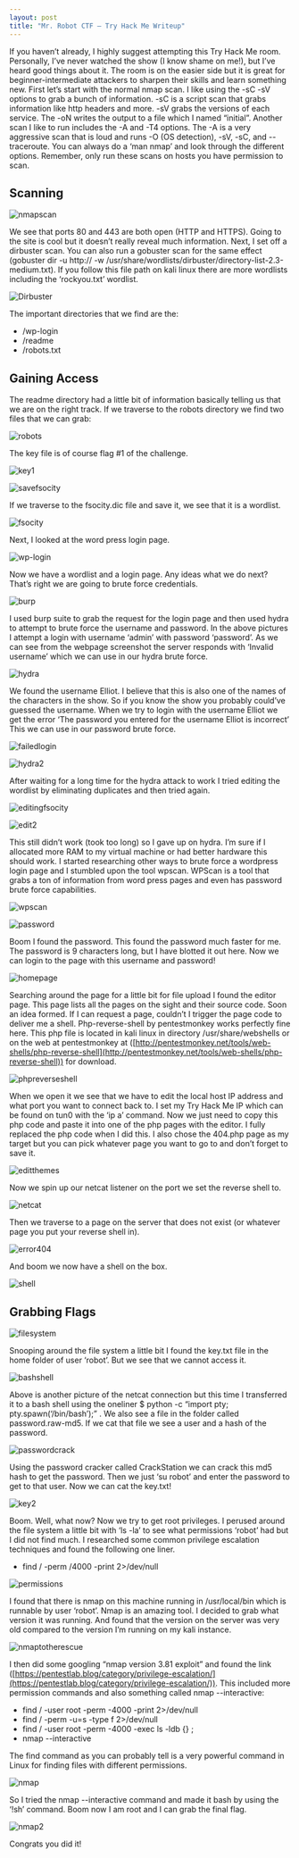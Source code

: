 ```yaml
---
layout: post
title: "Mr. Robot CTF – Try Hack Me Writeup"
---
```


If you haven’t already, I highly suggest attempting this Try Hack Me room. Personally, I’ve never watched the show (I know shame on me!), but I’ve heard good things about it. The room is on the easier side but it is great for beginner-intermediate attackers to sharpen their skills and learn something new. First let’s start with the normal nmap scan. I like using the -sC -sV options to grab a bunch of information. -sC is a script scan that grabs information like http headers and more. -sV grabs the versions of each service. The -oN writes the output to a file which I named “initial”. Another scan I like to run includes the -A and -T4 options. The -A is a very aggressive scan that is loud and runs -O (OS detection), -sV, -sC, and --traceroute. You can always do a ‘man nmap’ and look through the different options. Remember, only run these scans on hosts you have permission to scan.

<h2>Scanning</h2>

![nmapscan](/images/MrRobotPics/Capture.PNG)

We see that ports 80 and 443 are both open (HTTP and HTTPS). Going to the site is cool but it doesn’t really reveal much information. Next, I set off a dirbuster scan. You can also run a gobuster scan for the same effect (gobuster dir -u http://<boxIP> -w /usr/share/wordlists/dirbuster/directory-list-2.3-medium.txt). If you follow this file path on kali linux there are more wordlists including the ‘rockyou.txt’ wordlist.
 
![Dirbuster](/images/MrRobotPics/Capture1.PNG)

The important directories that we find are the:
-	/wp-login
-	/readme
-	/robots.txt

<h2>Gaining Access</h2>

The readme directory had a little bit of information basically telling us that we are on the right track. If we traverse to the robots directory we find two files that we can grab:
 
![robots](/images/MrRobotPics/Capture2.PNG)

The key file is of course flag #1 of the challenge.
 
![key1](/images/MrRobotPics/Capture3.PNG)

![savefsocity](/images/MrRobotPics/Capture4.PNG)

If we traverse to the fsocity.dic file and save it, we see that it is a wordlist.
 
![fsocity](/images/MrRobotPics/Capture5.PNG)

Next, I looked at the word press login page.
 
![wp-login](/images/MrRobotPics/Capture6.PNG)

Now we have a wordlist and a login page. Any ideas what we do next? That’s right we are going to brute force credentials.
 
![burp](/images/MrRobotPics/Capture7.PNG)

I used burp suite to grab the request for the login page and then used hydra to attempt to brute force the username and password. In the above pictures I attempt a login with username ‘admin’ with password ‘password’. As we can see from the webpage screenshot the server responds with ‘Invalid username’ which we can use in our hydra brute force.
 
![hydra](/images/MrRobotPics/Capture8.PNG)

We found the username Elliot. I believe that this is also one of the names of the characters in the show. So if you know the show you probably could’ve guessed the username. When we try to login with the username Elliot we get the error ‘The password you entered for the username Elliot is incorrect’ This we can use in our password brute force. 
 
![failedlogin](/images/MrRobotPics/Capture11.PNG)

![hydra2](/images/MrRobotPics/Capture9.PNG)

After waiting for a long time for the hydra attack to work I tried editing the wordlist by eliminating duplicates and then tried again. 
 
![editingfsocity](/images/MrRobotPics/Capture12.PNG)

![edit2](/images/MrRobotPics/Capture13.PNG)

This still didn’t work (took too long) so I gave up on hydra. I’m sure if I allocated more RAM to my virtual machine or had better hardware this should work. I started researching other ways to brute force a wordpress login page and I stumbled upon the tool wpscan.  WPScan is a tool that grabs a ton of information from word press pages and even has password brute force capabilities.
 
![wpscan](/images/MrRobotPics/Capture14.PNG)

![password](/images/MrRobotPics/Capture15.PNG)

Boom I found the password. This found the password much faster for me. The password is 9 characters long, but I have blotted it out here. Now we can login to the page with this username and password!
 
![homepage](/images/MrRobotPics/Capture30.PNG)

Searching around the page for a little bit for file upload I found the editor page. This page lists all the pages on the sight and their source code. Soon an idea formed. If I can request a page, couldn’t I trigger the page code to deliver me a shell. Php-reverse-shell by pentestmonkey works perfectly fine here. This php file is located in kali linux in directory /usr/share/webshells or on the web at pentestmonkey at ([http://pentestmonkey.net/tools/web-shells/php-reverse-shell](http://pentestmonkey.net/tools/web-shells/php-reverse-shell)) for download. 

![phpreverseshell](/images/MrRobotPics/Capture16.PNG)

When we open it we see that we have to edit the local host IP address and what port you want to connect back to. I set my Try Hack Me IP which can be found on tun0 with the ‘ip a’ command. Now we just need to copy this php code and paste it into one of the php pages with the editor. I fully replaced the php code when I did this. I also chose the 404.php page as my target but you can pick whatever page you want to go to and don’t forget to save it.
 
![editthemes](/images/MrRobotPics/Capture17.PNG)

Now we spin up our netcat listener on the port we set the reverse shell to.
 
![netcat](/images/MrRobotPics/Capture18.PNG)

Then we traverse to a page on the server that does not exist (or whatever page you put your reverse shell in).
 
![error404](/images/MrRobotPics/Capture19.PNG)

And boom we now have a shell on the box.
 
![shell](/images/MrRobotPics/Capture20.PNG)

<h2>Grabbing Flags</h2>

![filesystem](/images/MrRobotPics/Capture21.PNG)

Snooping around the file system a little bit I found the key.txt file in the home folder of user ‘robot’. But we see that we cannot access it.
 
![bashshell](/images/MrRobotPics/Capture22.PNG)

Above is another picture of the netcat connection but this time I transferred it to a bash shell using the oneliner $ python -c “import pty; pty.spawn(‘/bin/bash’);” . We also see a file in the folder called password.raw-md5. If we cat that file we see a user and a hash of the password. 
 
![passwordcrack](/images/MrRobotPics/Capture23edited.jpg)

Using the password cracker called CrackStation we can crack this md5 hash to get the password. Then we just ‘su robot’ and enter the password to get to that user. Now we can cat the key.txt!
 
![key2](/images/MrRobotPics/Capture24edited.jpg)

Boom. Well, what now? Now we try to get root privileges. I perused around the file system a little bit with ‘ls -la’ to see what permissions ‘robot’ had but I did not find much. I researched some common privilege escalation techniques and found the following one liner. 
-	find / -perm /4000 -print 2>/dev/null
 
![permissions](/images/MrRobotPics/Capture26.PNG)

I found that there is nmap on this machine running in /usr/local/bin which is runnable by user ‘robot’. Nmap is an amazing tool. I decided to grab what version it was running. And found that the version on the server was very old compared to the version I’m running on my kali instance. 
 
![nmaptotherescue](/images/MrRobotPics/Capture27.PNG)

I then did some googling “nmap version 3.81 exploit” and found the link ([https://pentestlab.blog/category/privilege-escalation/](https://pentestlab.blog/category/privilege-escalation/)). This included more permission commands and also something called nmap --interactive:
-	find / -user root -perm -4000 -print 2>/dev/null
-	find / -perm -u=s -type f 2>/dev/null
-	find / -user root -perm -4000 -exec ls -ldb {} \;
-	nmap --interactive

The find command as you can probably tell is a very powerful command in Linux for finding files with different permissions.
 
![nmap](/images/MrRobotPics/Capture28.PNG)

So I tried the nmap --interactive command and made it bash by using the ‘!sh’ command. Boom now I am root and I can grab the final flag.
 
![nmap2](/images/MrRobotPics/Capture29edited.jpg)

Congrats you did it!

